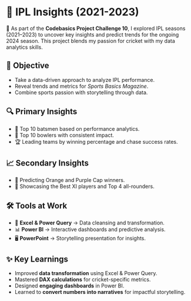 # 🏏 IPL Insights (2021-2023)

🚀 As part of the **Codebasics Project Challenge 10**, I explored IPL seasons (2021–2023) to uncover key insights and predict trends for the ongoing 2024 season. This project blends my passion for cricket with my data analytics skills.  

## 🎯 Objective
- Take a data-driven approach to analyze IPL performance.
- Reveal trends and metrics for *Sports Basics Magazine*.
- Combine sports passion with storytelling through data.

## 🔍 Primary Insights
- 🏏 Top 10 batsmen based on performance analytics.  
- 🎯 Top 10 bowlers with consistent impact.  
- 🏆 Leading teams by winning percentage and chase success rates.  

## 📈 Secondary Insights
- 🔮 Predicting Orange and Purple Cap winners.   
- 🌟 Showcasing the Best XI players and Top 4 all-rounders.  

## 🛠 Tools at Work
- 🔆 **Excel & Power Query** → Data cleansing and transformation.  
- 📊 **Power BI** → Interactive dashboards and predictive analysis.  
- 🖥 **PowerPoint** → Storytelling presentation for insights.  

## ✨ Key Learnings
- Improved **data transformation** using Excel & Power Query.  
- Mastered **DAX calculations** for cricket-specific metrics.  
- Designed **engaging dashboards** in Power BI.  
- Learned to **convert numbers into narratives** for impactful storytelling.  
